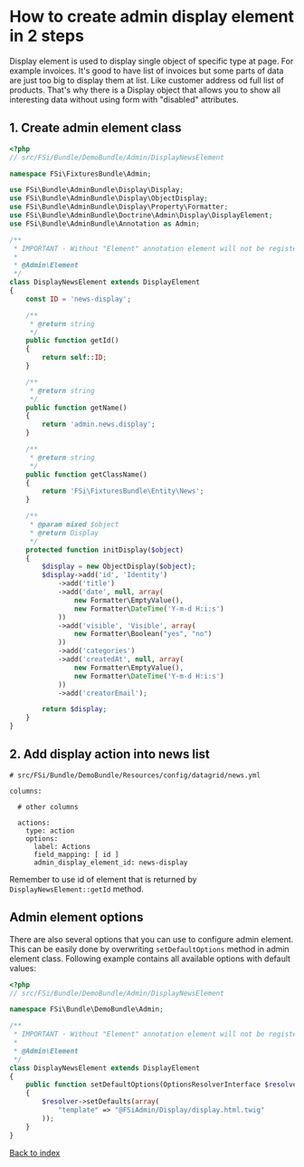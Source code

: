 # How to create admin display element in 2 steps

Display element is used to display single object of specific type at page.
For example invoices. It's good to have list of invoices but some parts of data are just too big
to display them at list. Like customer address od full list of products. That's why there is a Display object
that allows you to show all interesting data without using form with "disabled" attributes.

## 1. Create admin element class

```php
<?php
// src/FSi/Bundle/DemoBundle/Admin/DisplayNewsElement

namespace FSi\FixturesBundle\Admin;

use FSi\Bundle\AdminBundle\Display\Display;
use FSi\Bundle\AdminBundle\Display\ObjectDisplay;
use FSi\Bundle\AdminBundle\Display\Property\Formatter;
use FSi\Bundle\AdminBundle\Doctrine\Admin\Display\DisplayElement;
use FSi\Bundle\AdminBundle\Annotation as Admin;

/**
 * IMPORTANT - Without "Element" annotation element will not be registered in admin elements manager!
 *
 * @Admin\Element
 */
class DisplayNewsElement extends DisplayElement
{
    const ID = 'news-display';

    /**
     * @return string
     */
    public function getId()
    {
        return self::ID;
    }

    /**
     * @return string
     */
    public function getName()
    {
        return 'admin.news.display';
    }

    /**
     * @return string
     */
    public function getClassName()
    {
        return 'FSi\FixturesBundle\Entity\News';
    }

    /**
     * @param mixed $object
     * @return Display
     */
    protected function initDisplay($object)
    {
        $display = new ObjectDisplay($object);
        $display->add('id', 'Identity')
            ->add('title')
            ->add('date', null, array(
                new Formatter\EmptyValue(),
                new Formatter\DateTime('Y-m-d H:i:s')
            ))
            ->add('visible', 'Visible', array(
                new Formatter\Boolean("yes", "no")
            ))
            ->add('categories')
            ->add('createdAt', null, array(
                new Formatter\EmptyValue(),
                new Formatter\DateTime('Y-m-d H:i:s')
            ))
            ->add('creatorEmail');

        return $display;
    }
}
```

## 2. Add display action into news list

```
# src/FSi/Bundle/DemoBundle/Resources/config/datagrid/news.yml

columns:

  # other columns

  actions:
    type: action
    options:
      label: Actions
      field_mapping: [ id ]
      admin_display_element_id: news-display
```


Remember to use id of element that is returned by ``DisplayNewsElement::getId`` method.

## Admin element options

There are also several options that you can use to configure admin element.
This can be easily done by overwriting ``setDefaultOptions`` method in admin element class.
Following example contains all available options with default values:

```php
<?php
// src/FSi/Bundle/DemoBundle/Admin/DisplayNewsElement

namespace FSi\Bundle\DemoBundle\Admin;

/**
 * IMPORTANT - Without "Element" annotation element will not be registered in admin elements manager!
 *
 * @Admin\Element
 */
class DisplayNewsElement extends DisplayElement
{
    public function setDefaultOptions(OptionsResolverInterface $resolver)
    {
        $resolver->setDefaults(array(
            "template" => "@FSiAdmin/Display/display.html.twig"
        ));
    }
}
```

[Back to index](index.md)
